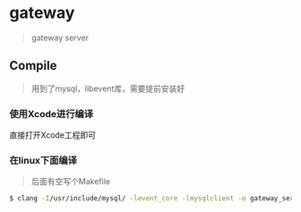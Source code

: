 # gateway
> gateway server


## Compile

> 用到了mysql，libevent库，需要提前安装好

### 使用Xcode进行编译

直接打开Xcode工程即可


### 在linux下面编译

> 后面有空写个Makefile

```bash
$ clang -I/usr/include/mysql/ -levent_core -lmysqlclient -o gateway_server class_code_handle.c main.c
```



